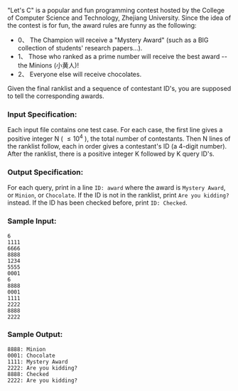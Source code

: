 <!-- Title
Come on! Let's C (20)
-->
"Let's C" is a popular and fun programming contest hosted by the College of
Computer Science and Technology, Zhejiang University. Since the idea of the
contest is for fun, the award rules are funny as the following:

  * 0、 The Champion will receive a "Mystery Award" (such as a BIG collection of students' research papers...).
  * 1、 Those who ranked as a prime number will receive the best award -- the Minions (小黄人)!
  * 2、 Everyone else will receive chocolates.

Given the final ranklist and a sequence of contestant ID's, you are supposed
to tell the corresponding awards.

### Input Specification:

Each input file contains one test case. For each case, the first line gives a
positive integer N ( $\le 10^4$ ), the total number of contestants. Then N
lines of the ranklist follow, each in order gives a contestant's ID (a 4-digit
number). After the ranklist, there is a positive integer K followed by K query
ID's.

### Output Specification:

For each query, print in a line `ID: award` where the award is `Mystery
Award`, or `Minion`, or `Chocolate`. If the ID is not in the ranklist, print
`Are you kidding?` instead. If the ID has been checked before, print `ID:
Checked`.

### Sample Input:

    
    
    6
    1111
    6666
    8888
    1234
    5555
    0001
    6
    8888
    0001
    1111
    2222
    8888
    2222
    

### Sample Output:

    
    
    8888: Minion
    0001: Chocolate
    1111: Mystery Award
    2222: Are you kidding?
    8888: Checked
    2222: Are you kidding?
    

